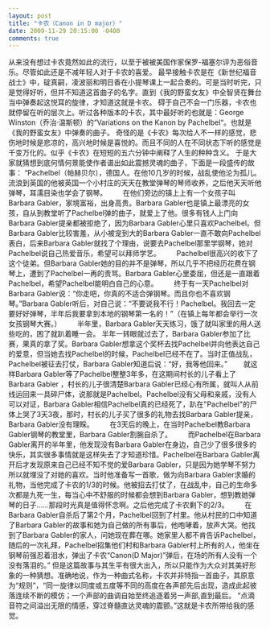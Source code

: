 ```yaml
---
layout: post
title: "卡农（Canon in D major）"
date: 2009-11-29 20:15:00 -0400
comments: true
---
```

从来没有想过卡农竟然如此的流行，以至于被被美国作家保罗-福塞尔评为恶俗音乐。尽管如此还是不减年轻人对于卡农的喜爱。
     最早接触卡农是在《新世纪福音战士》中，碇真嗣，凌波丽和明日香在小提琴课上一起合奏的。可是当时听完，只是觉得好听，但并不知道这首曲子的名字。直到《我的野蛮女友》中全智贤在舞台当中弹奏起这悦耳的旋律，才知道这就是卡农。
     碍于自己不会一门乐器，卡农也就停留在听的层次上。听过各种版本的卡农，其中最好听的也就是：George Winston（乔治·温斯顿）的“Variations on the Kanon by Pachelbel“。也就是《我的野蛮女友》中弹奏的曲子。
     奇怪的是《卡农》每次给人不一样的感觉，悲伤地时候是悲凉的，高兴地时候是喜悦的。而且不同的人在不同状态下听的感觉是千变万化的。似乎《卡农》在短短的五六分钟中阐释了人生的种种含义。
     于是大家就猜想到底何情何景能使作者谱出如此震撼灵魂的曲子，下面是一段盛传的故事：
     “Pachelbel（帕赫贝尔），德国人。在他10几岁的时候，战乱使他沦为孤儿。流浪到英国的他被英国一个小村庄的天天在教堂弹琴的琴师收养，之后他天天听他弹琴，耳濡目染也学会了钢琴。
　　在他们旁边的镇上上有一个女孩子叫Barbara Gabler，家境富裕，出身高贵。Barbara Gabler也是镇上最漂亮的女孩，自从到教堂听了Pachelbel弹的曲子，就爱上了他。很多有钱人上门向Barbara Gabler提亲都被拒绝了，因为Barbara Gabler心里只喜欢Pachelbel。但Barbara Gabler比较害羞，从小被宠到大的Barbara Gabler一直不敢向Pachelbel表白，后来Barbara Gabler就找了个理由，说要去Pachelbel那里学钢琴，她对Pachelbel说自己热爱音乐，希望可以拜师学艺。
　　Pachelbel很高兴的收下了这个徒弟。但Barbara Gabler她的目的并不是弹琴，所以几乎不把经历花费在钢琴上，遭到了Pachelbel一再的责骂。Barbara Gabler心里委屈，但还是一直跟着Pachelbel，希望Pachelbel能明白自己的心意。
　　终于有一天Pachelbel对Barbara Gabler说：“你走吧，你真的不适合弹钢琴。而且你也不喜欢钢琴。”Barbara Gabler听后，对自己说：“不要说我不行！Pachelbel。我回去一定要好好弹琴，半年后我要拿到本地的钢琴第一名的！”（在镇上每年都会举行一次女孩钢琴大赛。）
　　半年里，Barbara Gabler天天练习，饿了就叫家里的用人送些吃的，困了就趴着睡一会。 半年一转眼就过去了，Barbara Gabler参加了比赛，果真的拿了奖。Barbara Gabler想拿这个奖杯去找Pachelbel并向他表达自己的爱意，但当她去找Pachelbel的时候，Pachelbel已经不在了。当时正值战乱，Pachelbel被征去打仗，Barbara Gabler知道后说：“好，我等他回来。”
　　就这样Barbara Gabler等了Pachelbel整整3年多，在这期间村长的儿子看上了Barbara Gabler ，村长的儿子很清楚Barbara Gabler已经心有所属，就叫人从前线运回来一具碎尸体，说那就是Pachelbel。Pachelbel没有父母和亲戚，没有人可以对证，Barbara Gabler相信Pachelbel真的已经死了，趴在"Pachelbel"的尸体上哭了3天3夜，那时，村长的儿子买了很多的礼物去找Barbara Gabler提亲，Barbara Gabler没有理睬。
　　在3天后的晚上，在当时Pachelbel教Barbara Gabler钢琴的教堂里，Barbara Gabler割腕自杀了。
　　而Pachelbel在Barbara Gabler离开的半年里，他发现没有Barbara Gabler在身边，自己少了很多很多的快乐，其实很多事情就是这样失去了才知道珍惜。Pachelbel在Barbara Gabler离开后才发现原来自己已经不知不觉的爱Barbara Gabler，只是因为她学琴不努力所以就埋没了对她的喜欢。当时他准备写一首歌，做为向Barbara Gabler求婚的礼物，当他完成了卡农的1/3的时候。他被招去打仗了，在战乱中，自己的生命多次都是九死一生，每当心中不舒服的时候都会想到Barbara Gabler，想到教她弹琴的日子......那段时光真是值得怀念啊。之后他完成了卡农剩下的2/3。
　　在Barbara Gabler自杀后了第2个月，Pachelbel回到了村里。他从村民的口中知道了Barbara Gabler的故事和她为自己做的所有事后，他咆哮着，放声大哭。他找到了Barbara Gabler的家人，问她现在葬在哪。她家里人都不肯告诉Pachelbel，随后的一次礼拜，Pachelbel招集他们村和Barbara Gabler村上所有的人，他坐在钢琴前强忍着泪水，弹出了卡农“Canon(D Major)”弹后，在场的所有人没有一个没有落泪的。”
     但是这篇故事与其生平有很大出入，所以只能作为大众对其美好形象的一种猜想。准确地说，作为一种曲式名称，卡农并非特指一首曲子，其原意为“规则”，“同一旋律以同度或五度等不同的高度在各声部先后出现，造成此起彼落连续不断的模仿；一个声部的曲调自始至终追逐着另一声部,直到最后。
     “点滴音符之间溢出无限的情感，穿过脊髓直达灵魂的震颤。”这就是卡农所带给我的感觉。
